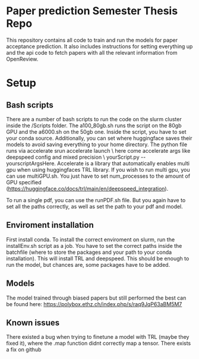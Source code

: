 # Paper prediction Semester Thesis Repo

This repository contains all code to train and run the models for paper acceptance prediction. It also includes instructions for setting everything up and the api code to fetch papers with all the relevant information from OpenReview.

# Setup

## Bash scripts
There are a number of bash scripts to run the code on the slurm cluster inside the /Scripts folder.
The a100_80gb.sh runs the script on the 80gb GPU and the a6000.sh on the 50gb one. Inside the script, you have to set your conda source. Additionally, you can set where huggingface saves their models to avoid saving everything to your home directory.
The python file runs via accelerate srun accelerate launch \   here come accelerate args like deepspeed config and mixed precision \ yourScript.py --yourscriptArgsHere.
Accelerate is a library that automatically enables multi gpu when using huggingfaces TRL library. If you wish to run multi gpu, you can use multiGPU.sh. You just have to set num_processes to the amount of GPU specified (https://huggingface.co/docs/trl/main/en/deepspeed_integration). 

To run a single pdf, you can use the runPDF.sh file. But you again have to set all the paths correctly, as well as set the path to your pdf and model.

## Enviroment installation

First install conda. To install the correct enviroment on slurm, run the installEnv.sh script as a job. You have to set the correct paths inside the batchfile (where to store the packages and your path to your conda installation).
This will install TRL and deepspeed. This should be enough to run the model, but chances are, some packages have to be added. 

## Models

The model trained through biased papers but still performed the best can be found here: https://polybox.ethz.ch/index.php/s/raq9JqP63aBM5M7

## Known issues

There existed a bug when trying to finetune a model with TRL (maybe they fixed it), where the .map function didnt correctly map a tensor. There exists a fix on github
